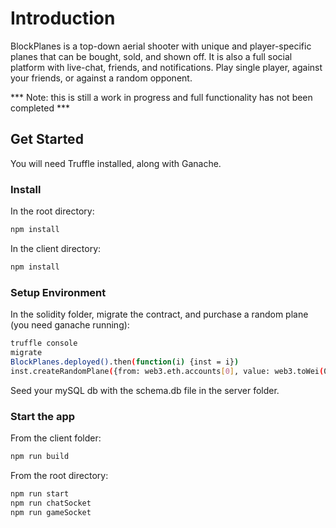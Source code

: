 # Introduction
BlockPlanes is a top-down aerial shooter with unique and player-specific planes that can be bought, sold, and shown off. It is also a full social platform with live-chat, friends, and notifications. Play single player, against your friends, or against a random opponent. 

*** Note: this is still a work in progress and full functionality has not been completed *** 

## Get Started
You will need Truffle installed, along with Ganache. 

### Install 
In the root directory:
```bash
npm install
```
In the client directory: 
```bash
npm install
```

### Setup Environment
In the solidity folder, migrate the contract, and purchase a random plane (you need ganache running): 
```bash
truffle console
migrate
BlockPlanes.deployed().then(function(i) {inst = i})
inst.createRandomPlane({from: web3.eth.accounts[0], value: web3.toWei(0.001, 'ether')})
```
Seed your mySQL db with the schema.db file in the server folder.

### Start the app
From the client folder: 
```bash
npm run build
```
From the root directory: 
```bash
npm run start
npm run chatSocket
npm run gameSocket
```

